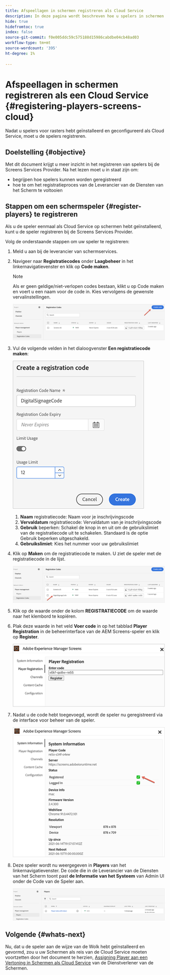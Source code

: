 ```yaml
---
title: Afspeellagen in schermen registreren als Cloud Service
description: In deze pagina wordt beschreven hoe u spelers in schermen kunt registreren als Cloud Service.
hide: true
hidefromtoc: true
index: false
source-git-commit: f0e005ddc59c575188d15986cabdbe04cb48ad03
workflow-type: tm+mt
source-wordcount: '395'
ht-degree: 1%

---
```



# Afspeellagen in schermen registreren als een Cloud Service {#registering-players-screens-cloud}

Nadat u spelers voor rasters hebt geïnstalleerd en geconfigureerd als Cloud Service, moet u de spelers registreren.

## Doelstelling {#objective}

Met dit document krijgt u meer inzicht in het registreren van spelers bij de Screens Services Provider. Na het lezen moet u in staat zijn om:

* begrijpen hoe spelers kunnen worden geregistreerd
* hoe te om het registratieproces van de Leverancier van de Diensten van het Scherm te voltooien

## Stappen om een schermspeler {#register-players} te registreren

Als u de speler eenmaal als Cloud Service op schermen hebt geïnstalleerd, kunt u de speler registreren bij de Screens Services Provider.

Volg de onderstaande stappen om uw speler te registreren:

1. Meld u aan bij de leverancier van schermservices.

1. Navigeer naar **Registratiecodes** onder **Laagbeheer** in het linkernavigatievenster en klik op **Code maken**.

   >[!NOTE]
   >Als er geen geldige/niet-verlopen codes bestaan, klikt u op Code maken en voert u een naam voor de code in. Kies vervolgens de gewenste vervalinstellingen.

   ![afbeelding](/help/screens-cloud/assets/player/register-player1.png)

1. Vul de volgende velden in het dialoogvenster **Een registratiecode maken**:

   ![afbeelding](/help/screens-cloud/assets/player/register-player2.png)

   1. **Naam** registratiecode: Naam voor je inschrijvingscode
   1. **Vervaldatum** registratiecode: Vervaldatum van je inschrijvingscode
   1. **Gebruik** beperken: Schakel de knop in en uit om de gebruikslimiet van de registratiecode uit te schakelen. Standaard is de optie Gebruik beperken uitgeschakeld.
   1. **Gebruikslimiet**: Kies het nummer voor uw gebruikslimiet

1. Klik op **Maken** om de registratiecode te maken. U ziet de speler met de registratiecode in de lijst.

   ![afbeelding](/help/screens-cloud/assets/player/register-player3.png)

1. Klik op de waarde onder de kolom **REGISTRATIECODE** om de waarde naar het klembord te kopiëren.

1. Plak deze waarde in het veld **Voer code** in op het tabblad **Player Registration** in de beheerinterface van de AEM Screens-speler en klik op **Register**.

   ![afbeelding](/help/screens-cloud/assets/player/register-player4.png)


1. Nadat u de code hebt toegevoegd, wordt de speler nu geregistreerd via de interface voor beheer van de speler.

   ![afbeelding](/help/screens-cloud/assets/player/register-player5.png)

1. Deze speler wordt nu weergegeven in **Players** van het linkernavigatievenster. De code die in de Leverancier van de Diensten van het Scherm toont past **de Informatie van het Systeem** van Admin UI onder de Code van de Speler aan.

   ![afbeelding](/help/screens-cloud/assets/player/register-player6.png)

## Volgende {#whats-next}

Nu, dat u de speler aan de wijze van de Wolk hebt geïnstalleerd en gevormd, zou u uw Schermen als reis van de Cloud Service moeten voortzetten door het document te herzien, [Assigning Player aan een Vertoning in Schermen als Cloud Service](/help/screens-cloud/managing-players-registration/assigning-player-display.md) van de Dienstverlener van de Schermen.